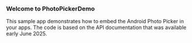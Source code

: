 ### Welcome to PhotoPickerDemo

This sample app demonstrates how to embed the Android Photo Picker in your apps. The code is based on the API documentation that was available early June 2025.
